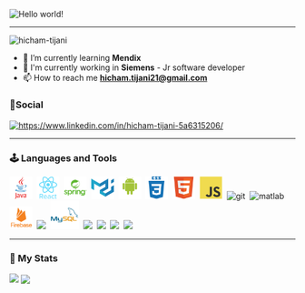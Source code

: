 ![Hello world!](https://user-images.githubusercontent.com/99076537/222185967-c4754945-859c-4807-a35c-7c13a875e94d.png)

---

<p align="left"> <img src="https://komarev.com/ghpvc/?username=hicham-tijani&label=Profile%20views&color=0e75b6&style=flat" alt="hicham-tijani" /> </p>


- 🎯 I’m currently learning **Mendix**
- 🗽  I'm currently working in **Siemens** - Jr software developer
- 📫 How to reach me **hicham.tijani21@gmail.com**

### 💫Social
<p align="left">
<a href="https://linkedin.com/in/https://www.linkedin.com/in/hicham-tijani-5a6315206/" target="blank"><img align="center" src="https://raw.githubusercontent.com/rahuldkjain/github-profile-readme-generator/master/src/images/icons/Social/linked-in-alt.svg" alt="https://www.linkedin.com/in/hicham-tijani-5a6315206/" height="30" width="40" /></a>
</p>

---
### 🕹 Languages and Tools

<div>
  <img src="https://github.com/devicons/devicon/blob/master/icons/java/java-original-wordmark.svg" title="Java" alt="Java" width="40" height="40"/>&nbsp;
  <img src="https://github.com/devicons/devicon/blob/master/icons/react/react-original-wordmark.svg" title="React" alt="React" width="40" height="40"/>&nbsp;
  <img src="https://github.com/devicons/devicon/blob/master/icons/spring/spring-original-wordmark.svg" title="Spring" alt="Spring" width="40" height="40"/>&nbsp;
  <img src="https://github.com/devicons/devicon/blob/master/icons/materialui/materialui-original.svg" title="Material UI" alt="Material UI" width="40" height="40"/>&nbsp;       
  <img src="https://github.com/devicons/devicon/blob/master/icons/android/android-original-wordmark.svg" title="Android" alt="Android " width="40" height="40"/>&nbsp;
  <img src="https://github.com/devicons/devicon/blob/master/icons/css3/css3-plain-wordmark.svg"  title="CSS3" alt="CSS" width="40" height="40"/>&nbsp;
  <img src="https://github.com/devicons/devicon/blob/master/icons/html5/html5-original.svg" title="HTML5" alt="HTML" width="40" height="40"/>&nbsp;
  <img src="https://github.com/devicons/devicon/blob/master/icons/javascript/javascript-original.svg" title="JavaScript" alt="JavaScript" width="40" height="40"/>&nbsp;
 <img src="https://www.vectorlogo.zone/logos/git-scm/git-scm-icon.svg" alt="git" width="40" height="40"/>&nbsp;
  <img src="https://upload.wikimedia.org/wikipedia/commons/2/21/Matlab_Logo.png" alt="matlab" width="40" height="40"/>&nbsp;
  <img src="https://github.com/devicons/devicon/blob/master/icons/firebase/firebase-plain-wordmark.svg" title="Firebase" alt="Firebase" width="40" height="40"/>&nbsp;
  <img src="https://icongr.am/devicon/angularjs-original.svg?size=40&color=currentColor"/>&nbsp;
  <img src="https://github.com/devicons/devicon/blob/master/icons/mysql/mysql-original-wordmark.svg" title="MySQL"  alt="MySQL" width="50" height="50"/>&nbsp;
  <img src="https://icongr.am/devicon/python-original.svg?size=40&color=currentColo"/>&nbsp;
<img src="https://icongr.am/devicon/sass-original.svg?size=40&color=currentColor"/>&nbsp;
<img src="https://icongr.am/devicon/swift-original.svg?size=40&color=currentColor"/>&nbsp;
<img src="https://icongr.am/devicon/typescript-original.svg?size=40&color=currentColor"/>&nbsp;
  
  
</div>

---

### 🚀 My Stats 

<p><img align="left" src="https://github-readme-streak-stats.herokuapp.com/?user=hicham-tijani&theme=tokyonight&hide_border=false"/></p>

<p>&nbsp;<img align="center" src="https://github-readme-stats.vercel.app/api/top-langs/?username=hicham-tijani&theme=tokyonight&show_icons=true&hide_border=false&layout=compact" /></p>
